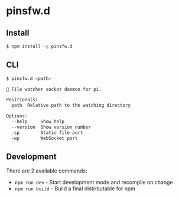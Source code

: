 # pinsfw.d

## Install

```bash
$ npm install -g pinsfw.d
```


## CLI

```bash
$ pinsfw.d <path>

🚀 File watcher socket daemon for pi.

Positionals:
  path  Relative path to the watching directory                         [string]

Options:
  --help     Show help                                                 [boolean]
  --version  Show version number                                       [boolean]
  -sp        Static file port                                          [string]
  -wp        WebSocket port                                            [string]
```


## Development

There are 2 available commands:

- `npm run dev` - Start development mode and recompile on change
- `npm run build` - Build a final distributable for npm
